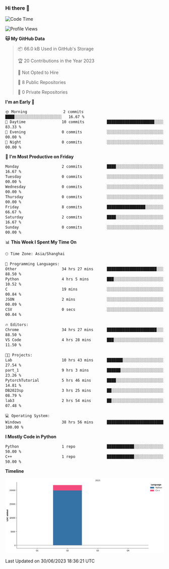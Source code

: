 ### Hi there 👋

<!--START_SECTION:waka-->
![Code Time](http://img.shields.io/badge/Code%20Time-201%20hrs%2028%20mins-blue)

![Profile Views](http://img.shields.io/badge/Profile%20Views-6-blue)

**🐱 My GitHub Data** 

> 📦 66.0 kB Used in GitHub's Storage 
 > 
> 🏆 20 Contributions in the Year 2023
 > 
> 🚫 Not Opted to Hire
 > 
> 📜 8 Public Repositories 
 > 
> 🔑 0 Private Repositories 
 > 
**I'm an Early 🐤** 

```text
🌞 Morning                2 commits           ████░░░░░░░░░░░░░░░░░░░░░   16.67 % 
🌆 Daytime                10 commits          █████████████████████░░░░   83.33 % 
🌃 Evening                0 commits           ░░░░░░░░░░░░░░░░░░░░░░░░░   00.00 % 
🌙 Night                  0 commits           ░░░░░░░░░░░░░░░░░░░░░░░░░   00.00 % 
```
📅 **I'm Most Productive on Friday** 

```text
Monday                   2 commits           ████░░░░░░░░░░░░░░░░░░░░░   16.67 % 
Tuesday                  0 commits           ░░░░░░░░░░░░░░░░░░░░░░░░░   00.00 % 
Wednesday                0 commits           ░░░░░░░░░░░░░░░░░░░░░░░░░   00.00 % 
Thursday                 0 commits           ░░░░░░░░░░░░░░░░░░░░░░░░░   00.00 % 
Friday                   8 commits           █████████████████░░░░░░░░   66.67 % 
Saturday                 2 commits           ████░░░░░░░░░░░░░░░░░░░░░   16.67 % 
Sunday                   0 commits           ░░░░░░░░░░░░░░░░░░░░░░░░░   00.00 % 
```


📊 **This Week I Spent My Time On** 

```text
🕑︎ Time Zone: Asia/Shanghai

💬 Programming Languages: 
Other                    34 hrs 27 mins      ██████████████████████░░░   88.50 % 
Python                   4 hrs 5 mins        ███░░░░░░░░░░░░░░░░░░░░░░   10.52 % 
C                        19 mins             ░░░░░░░░░░░░░░░░░░░░░░░░░   00.84 % 
JSON                     2 mins              ░░░░░░░░░░░░░░░░░░░░░░░░░   00.09 % 
CSV                      0 secs              ░░░░░░░░░░░░░░░░░░░░░░░░░   00.04 % 

🔥 Editors: 
Chrome                   34 hrs 27 mins      ██████████████████████░░░   88.50 % 
VS Code                  4 hrs 28 mins       ███░░░░░░░░░░░░░░░░░░░░░░   11.50 % 

🐱‍💻 Projects: 
Lab                      10 hrs 43 mins      ███████░░░░░░░░░░░░░░░░░░   27.54 % 
part_1                   9 hrs 3 mins        ██████░░░░░░░░░░░░░░░░░░░   23.26 % 
PytorchTutorial          5 hrs 46 mins       ████░░░░░░░░░░░░░░░░░░░░░   14.81 % 
DB2023sp                 3 hrs 25 mins       ██░░░░░░░░░░░░░░░░░░░░░░░   08.79 % 
lab3                     2 hrs 54 mins       ██░░░░░░░░░░░░░░░░░░░░░░░   07.48 % 

💻 Operating System: 
Windows                  38 hrs 56 mins      █████████████████████████   100.00 % 
```

**I Mostly Code in Python** 

```text
Python                   1 repo              ████████████░░░░░░░░░░░░░   50.00 % 
C++                      1 repo              ████████████░░░░░░░░░░░░░   50.00 % 
```



**Timeline**

![Lines of Code chart](https://raw.githubusercontent.com/AimerYoung/AimerYoung/main/assets/bar_graph.png)


 Last Updated on 30/06/2023 18:36:21 UTC
<!--END_SECTION:waka-->

<!--
**AimerYoung/AimerYoung** is a ✨ _special_ ✨ repository because its `README.md` (this file) appears on your GitHub profile.

Here are some ideas to get you started:

- 🔭 I’m currently working on ...
- 🌱 I’m currently learning ...
- 👯 I’m looking to collaborate on ...
- 🤔 I’m looking for help with ...
- 💬 Ask me about ...
- 📫 How to reach me: ...
- 😄 Pronouns: ...
- ⚡ Fun fact: ...
-->
